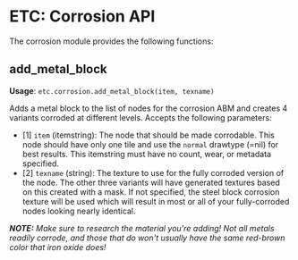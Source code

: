 # ETC: Corrosion API

The corrosion module provides the following functions:

## add_metal_block
**Usage**: `etc.corrosion.add_metal_block(item, texname)`

Adds a metal block to the list of nodes for the corrosion ABM and creates 4 variants corroded at different levels. Accepts the following parameters:

 - \[1\] `item` (itemstring): The node that should be made corrodable. This node should have only one tile and use the `normal` drawtype (=nil) for best results. This itemstring must have no count, wear, or metadata specified.
 - \[2\] `texname` (string): The texture to use for the fully corroded version of the node. The other three variants will have generated textures based on this created with a mask. If not specified, the steel block corrosion texture will be used which will result in most or all of your fully-corroded nodes looking nearly identical.

_**NOTE:** Make sure to research the material you're adding! Not all metals readily corrode, and those that do won't usually have the same red-brown color that iron oxide does!_
